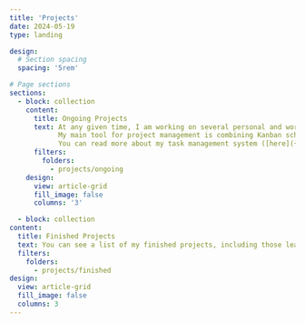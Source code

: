 ```yaml
---
title: 'Projects'
date: 2024-05-19
type: landing

design:
  # Section spacing
  spacing: '5rem'

# Page sections
sections:
  - block: collection
    content:
      title: Ongoing Projects
      text: At any given time, I am working on several personal and work-related projects.
            My main tool for project management is combining Kanban scheduling system with Obsdian Personal Information Management (PIM) to create a free automation system for my tasks.
            You can read more about my task management system ([here]({{< relref "/blog/system" >}})), including how to set it up for yourself.
      filters:
        folders:
          - projects/ongoing
    design:
      view: article-grid
      fill_image: false
      columns: '3'

  - block: collection
content:
  title: Finished Projects
  text: You can see a list of my finished projects, including those leading to publication in peer-reviewed journals, in this section.
  filters:
    folders:
      - projects/finished
design:
  view: article-grid
  fill_image: false
  columns: 3
---
```

